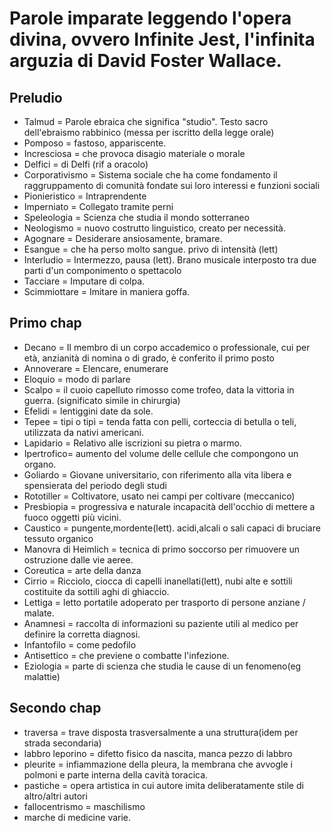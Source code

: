 # Parole imparate leggendo l'opera divina, ovvero Infinite Jest, l'infinita arguzia di David Foster Wallace.

## Preludio

- Talmud = Parole ebraica che significa "studio". Testo sacro dell'ebraismo rabbinico (messa per iscritto della legge orale)
- Pomposo = fastoso, appariscente.
- Incresciosa = che provoca disagio materiale o morale
- Delfici = di Delfi (rif a oracolo)
- Corporativismo = Sistema sociale che ha come fondamento il raggruppamento di comunità fondate sui loro interessi e funzioni sociali
- Pionieristico = Intraprendente
- Imperniato = Collegato tramite perni
- Speleologia = Scienza che studia il mondo sotterraneo
- Neologismo = nuovo costrutto linguistico, creato per necessità.
- Agognare = Desiderare ansiosamente, bramare.
- Esangue = che ha perso molto sangue. privo di intensità (lett)
- Interludio = Intermezzo, pausa (lett). Brano musicale interposto tra due parti d'un componimento o spettacolo
- Tacciare = Imputare di colpa.
- Scimmiottare = Imitare in maniera goffa.

## Primo chap

- Decano = Il membro di un corpo accademico o professionale, cui per età, anzianità di nomina o di grado, è conferito il primo posto
- Annoverare = Elencare, enumerare
- Eloquio = modo di parlare
- Scalpo = il cuoio capelluto rimosso come trofeo, data la vittoria in guerra. (significato simile in chirurgia)
- Efelidi = lentiggini date da sole.
- Tepee = tipi o tipì = tenda fatta con pelli, corteccia di betulla o teli, utilizzata da nativi americani.
- Lapidario = Relativo alle iscrizioni su pietra o marmo.
- Ipertrofico= aumento del volume delle cellule che compongono un organo.
- Goliardo = Giovane universitario, con riferimento alla vita libera e spensierata del periodo degli studi
- Rototiller = Coltivatore, usato nei campi per coltivare (meccanico)
- Presbiopia = progressiva e naturale incapacità dell'occhio di mettere a fuoco oggetti più vicini.
- Caustico = pungente,mordente(lett). acidi,alcali o sali capaci di bruciare tessuto organico
- Manovra di Heimlich = tecnica di primo soccorso per rimuovere un ostruzione dalle vie aeree.
- Coreutica = arte della danza
- Cirrio = Ricciolo, ciocca di capelli inanellati(lett), nubi alte e sottili costituite da sottili aghi di ghiaccio.
- Lettiga = letto portatile adoperato per trasporto di persone anziane / malate.
- Anamnesi = raccolta di informazioni su paziente utili al medico per definire la corretta diagnosi.
- Infantofilo = come pedofilo
- Antisettico = che previene o combatte l'infezione.
- Eziologia = parte di scienza che studia le cause di un fenomeno(eg malattie)

## Secondo chap

- traversa = trave disposta trasversalmente a una struttura(idem per strada secondaria)
- labbro leporino = difetto fisico da nascita, manca pezzo di labbro
- pleurite = infiammazione della pleura, la membrana che avvogle i polmoni e parte interna della cavità toracica.
- pastiche = opera artistica in cui autore imita deliberatamente stile di altro/altri autori
- fallocentrismo = maschilismo
- marche di medicine varie.
